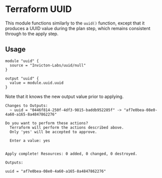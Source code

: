 # Terraform UUID

This module functions similarly to the `uuid()` function, except that it produces a UUID value during the plan step, which remains consistent through to the apply step.

## Usage

```
module "uuid" {
  source = "Invicton-Labs/uuid/null"
}

output "uuid" {
  value = module.uuid.uuid
}
```

Note that it knows the new output value prior to applying.
```
Changes to Outputs:
  ~ uuid = "0446f814-250f-4df3-9815-baddb952285f" -> "af7e0bea-08e0-4a60-a165-8a4847862276"

Do you want to perform these actions?
  Terraform will perform the actions described above.
  Only 'yes' will be accepted to approve.

  Enter a value: yes


Apply complete! Resources: 0 added, 0 changed, 0 destroyed.

Outputs:

uuid = "af7e0bea-08e0-4a60-a165-8a4847862276"
```
